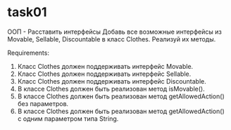 # task01

ООП - Расставить интерфейсы
Добавь все возможные интерфейсы из Movable, Sellable, Discountable в класс Clothes.
Реализуй их методы.


Requirements:
1. Класс Clothes должен поддерживать интерфейс Movable.
2. Класс Clothes должен поддерживать интерфейс Sellable.
3. Класс Clothes должен поддерживать интерфейс Discountable.
4. В классе Clothes должен быть реализован метод isMovable().
5. В классе Clothes должен быть реализован метод getAllowedAction() без параметров.
6. В классе Clothes должен быть реализован метод getAllowedAction() с одним параметром типа String.
